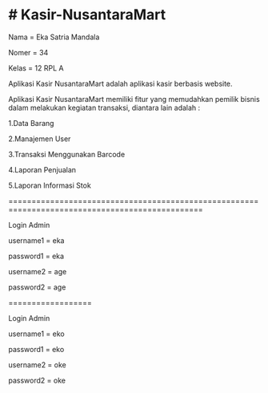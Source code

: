 <h1># Kasir-NusantaraMart</h1>

Nama = Eka Satria Mandala

Nomer = 34

Kelas = 12 RPL A

Aplikasi Kasir NusantaraMart adalah aplikasi kasir berbasis website.

Aplikasi Kasir NusantaraMart memiliki fitur yang memudahkan pemilik bisnis dalam melakukan kegiatan transaksi, diantara lain adalah :

1.Data Barang

2.Manajemen User

3.Transaksi Menggunakan Barcode

4.Laporan Penjualan

5.Laporan Informasi Stok

================================================================================================

Login Admin

username1 = eka

password1 = eka



username2 = age

password2 = age

==================

Login Admin

username1 = eko

password1 = eko



username2 = oke

password2 = oke




